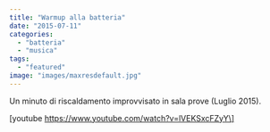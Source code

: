 ```yaml
---
title: "Warmup alla batteria"
date: "2015-07-11"
categories: 
  - "batteria"
  - "musica"
tags: 
  - "featured"
image: "images/maxresdefault.jpg"
---
```


Un minuto di riscaldamento improvvisato in sala prove (Luglio 2015).

\[youtube https://www.youtube.com/watch?v=lVEKSxcFZyY\]
